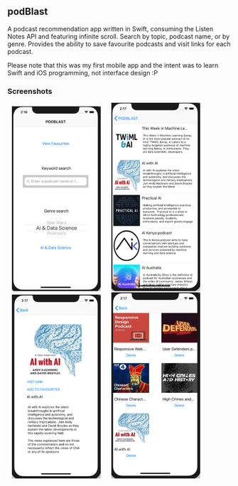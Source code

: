 ## podBlast

A podcast recommendation app written in Swift, consuming the Listen Notes API and featuring infinite scroll. Search by topic, podcast name, or by genre. Provides the ability to save favourite podcasts and visit links for each podcast.

Please note that this was my first mobile app and the intent was to learn Swift and iOS programming, not interface design :P

### Screenshots

<div>
	<img style="margin: 0 10px;" src="/screenshots/podblast_main2.png" alt="main_screen" width="200"/>
	<img style="margin: 0 10px;" src="/screenshots/podblast_tableview.png" alt="table_view" width="200"/>
</div>
<div>
	<img style="margin: 0 10px;" src="/screenshots/podblast_details.png" alt="details_view" width="200"/>
	<img style="margin: 0 10px;" src="/screenshots/podblast_favourites.png" alt="favourites_view" width="200"/>
</div>
